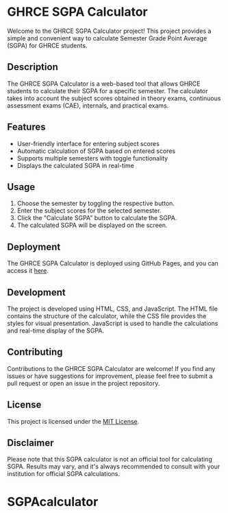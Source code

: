 # GHRCE SGPA Calculator

Welcome to the GHRCE SGPA Calculator project! This project provides a simple and convenient way to calculate Semester Grade Point Average (SGPA) for GHRCE students.

## Description

The GHRCE SGPA Calculator is a web-based tool that allows GHRCE students to calculate their SGPA for a specific semester. The calculator takes into account the subject scores obtained in theory exams, continuous assessment exams (CAE), internals, and practical exams.

## Features

- User-friendly interface for entering subject scores
- Automatic calculation of SGPA based on entered scores
- Supports multiple semesters with toggle functionality
- Displays the calculated SGPA in real-time

## Usage

1. Choose the semester by toggling the respective button.
2. Enter the subject scores for the selected semester.
3. Click the "Calculate SGPA" button to calculate the SGPA.
4. The calculated SGPA will be displayed on the screen.

## Deployment

The GHRCE SGPA Calculator is deployed using GitHub Pages, and you can access it [here](https://your-username.github.io/ghrce-sgpa-calculator).

## Development

The project is developed using HTML, CSS, and JavaScript. The HTML file contains the structure of the calculator, while the CSS file provides the styles for visual presentation. JavaScript is used to handle the calculations and real-time display of the SGPA.

## Contributing

Contributions to the GHRCE SGPA Calculator are welcome! If you find any issues or have suggestions for improvement, please feel free to submit a pull request or open an issue in the project repository.

## License

This project is licensed under the [MIT License](LICENSE).

## Disclaimer

Please note that this SGPA calculator is not an official tool for calculating SGPA. Results may vary, and it's always recommended to consult with your institution for official SGPA calculations.

# SGPAcalculator
